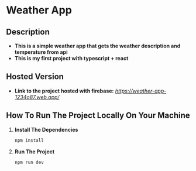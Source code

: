 # Weather App

## Description
- **This is a simple weather app that gets the weather description and temperature from api**
- **This is my first project with typescript + react**

## Hosted Version
- **Link to the project hosted with firebase:** *https://weather-app-1234o87.web.app/*

## How To Run The Project Locally On Your Machine
1. **Install The Dependencies**
    ```bash
    npm install
    ```
2. **Run The Project**
    ```bash
    npm run dev
    ```